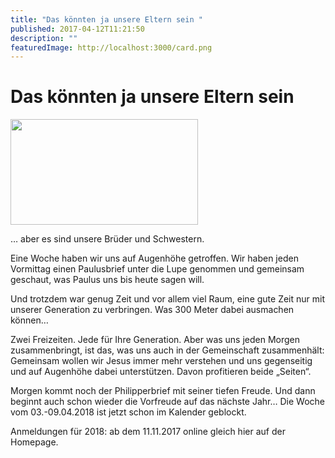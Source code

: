 ```yaml
---
title: "Das könnten ja unsere Eltern sein "
published: 2017-04-12T11:21:50
description: ""
featuredImage: http://localhost:3000/card.png
---
```


# Das könnten ja unsere Eltern sein 

<p><img data-attachment-id="869" data-permalink="https://www.ec-nordbund.de/das-koennten-ja-unsere-eltern-sein/dsc_38691/" data-orig-file="https://www.ec-nordbund.de/wp-content/uploads/DSC_38691.jpg" data-orig-size="3840,2160" data-comments-opened="1" data-image-meta="{&quot;aperture&quot;:&quot;2&quot;,&quot;credit&quot;:&quot;&quot;,&quot;camera&quot;:&quot;D5503&quot;,&quot;caption&quot;:&quot;&quot;,&quot;created_timestamp&quot;:&quot;1491989863&quot;,&quot;copyright&quot;:&quot;&quot;,&quot;focal_length&quot;:&quot;4.9&quot;,&quot;iso&quot;:&quot;320&quot;,&quot;shutter_speed&quot;:&quot;0.015625&quot;,&quot;title&quot;:&quot;&quot;,&quot;orientation&quot;:&quot;1&quot;}" data-image-title="DSC_3869[1]" data-image-description="" data-medium-file="https://www.ec-nordbund.de/wp-content/uploads/DSC_38691-300x169.jpg" data-large-file="https://www.ec-nordbund.de/wp-content/uploads/DSC_38691-1024x576.jpg" class="alignnone size-medium wp-image-869" src="https://www.ec-nordbund.de/wp-content/uploads/DSC_38691-300x169.jpg" alt="" width="300" height="169" srcset="https://www.ec-nordbund.de/wp-content/uploads/DSC_38691-300x169.jpg 300w, https://www.ec-nordbund.de/wp-content/uploads/DSC_38691-768x432.jpg 768w, https://www.ec-nordbund.de/wp-content/uploads/DSC_38691-1024x576.jpg 1024w" sizes="(max-width: 300px) 100vw, 300px" /></p>
<p>&#8230; aber es sind unsere Brüder und Schwestern.</p>
<p>Eine Woche haben wir uns auf Augenhöhe getroffen. Wir haben jeden Vormittag einen Paulusbrief unter die Lupe genommen und gemeinsam geschaut, was Paulus uns bis heute sagen will.</p>
<p>Und trotzdem war genug Zeit und vor allem viel Raum, eine gute Zeit nur mit unserer Generation zu verbringen. Was 300 Meter dabei ausmachen können&#8230;</p>
<p>Zwei Freizeiten. Jede für Ihre Generation. Aber was uns jeden Morgen zusammenbringt, ist das, was uns auch in der Gemeinschaft zusammenhält: Gemeinsam wollen wir Jesus immer mehr verstehen und uns gegenseitig und auf Augenhöhe dabei unterstützen. Davon profitieren beide &#8222;Seiten&#8220;.</p>
<p>Morgen kommt noch der Philipperbrief mit seiner tiefen Freude. Und dann beginnt auch schon wieder die Vorfreude auf das nächste Jahr&#8230; Die Woche vom 03.-09.04.2018 ist jetzt schon im Kalender geblockt.</p>
<p>Anmeldungen für 2018: ab dem 11.11.2017 online gleich hier auf der Homepage.</p>
